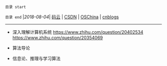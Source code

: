 `目录 start`
 

`目录 end` |_2018-08-04_| [码云](https://gitee.com/gin9) | [CSDN](http://blog.csdn.net/kcp606) | [OSChina](https://my.oschina.net/kcp1104) | [cnblogs](http://www.cnblogs.com/kuangcp)
****************************************
- 深入理解计算机系统 https://www.zhihu.com/question/20402534 https://www.zhihu.com/question/20354069


- 算法导论
- 信息论、推理与学习算法
